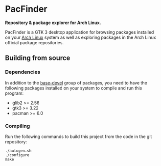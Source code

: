 # PacFinder

**Repository & package explorer for Arch Linux.**

PacFinder is a GTK 3 desktop application for browsing packages installed on your [Arch Linux][archlinux] system as well as exploring packages in the Arch Linux official package repositories.

[archlinux]: https://archlinux.org/

## Building from source

### Dependencies

In addition to the [base-devel][base-devel] group of packages, you need to have the following packages installed on your system to compile and run this program:

 * glib2 >= 2.56
 * gtk3 >= 3.22
 * pacman >= 6.0

[base-devel]: https://archlinux.org/groups/x86_64/base-devel/

### Compiling

Run the following commands to build this project from the code in the git repository:

```shell
./autogen.sh
./configure
make
```
